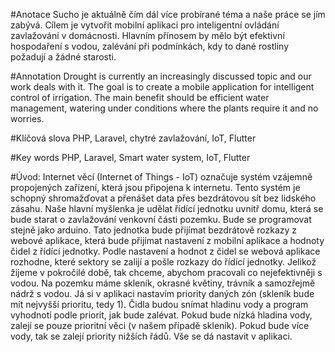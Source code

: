 #Anotace
Sucho je aktuálně čím dál více probírané téma a naše práce se jím zabývá. Cílem je vytvořit mobilní aplikaci pro inteligentní ovládání zavlažování v domácnosti. Hlavním přínosem by mělo být efektivní hospodaření s vodou, zalévání při podmínkách, kdy to dané rostliny požadují a žádné starosti.

#Annotation
Drought is currently an increasingly discussed topic and our work deals with it. The goal is to create a mobile application for intelligent control of irrigation. The main benefit should be efficient water management, watering under conditions where the plants require it and no worries.

#Klíčová slova
PHP, Laravel, chytré zavlažování, IoT, Flutter

#Key words
PHP, Laravel, Smart water system, IoT, Flutter

#Úvod:
Internet věcí (Internet of Things - IoT) označuje systém vzájemně propojených zařízení, která jsou připojena k internetu. Tento systém je schopný shromažďovat a přenášet data přes bezdrátovou sít bez lidského zásahu.
Naše hlavní myšlenka je udělat řídící jednotku uvnitř domu, která se bude starat o zavlažování venkovní části pozemku. Bude se programovat stejně jako arduino. Tato jednotka bude přijímat bezdrátově rozkazy z webové aplikace, která bude přijímat nastavení z mobilní aplikace a hodnoty čidel z řídící jednotky. Podle nastavení a hodnot z čidel se webová aplikace rozhodne, které sektory se zalijí a pošle rozkazy do řídící jednotky.
Jelikož žijeme v pokročilé době, tak chceme, abychom pracovali co nejefektivněji s vodou. Na pozemku máme skleník, okrasné květiny, trávník a samozřejmě nádrž s vodou. Já si v aplikaci nastavím priority daných zón (skleník bude mít nejvyšší prioritu, tedy 1). Čidla budou snímat hladinu vody a program vyhodnotí podle priorit, jak bude zalévat. Pokud bude nízká hladina vody, zalejí se pouze prioritní věci (v našem případě skleník). Pokud bude více vody, tak se zalejí priority nižších řádů. Vše se dá nastavit v aplikaci.
